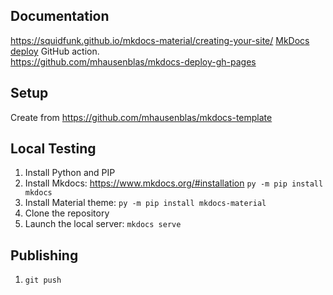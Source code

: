 ## Documentation
https://squidfunk.github.io/mkdocs-material/creating-your-site/
[MkDocs deploy](https://github.com/marketplace/actions/deploy-mkdocs) GitHub action.  
https://github.com/mhausenblas/mkdocs-deploy-gh-pages

## Setup

Create from https://github.com/mhausenblas/mkdocs-template

## Local Testing

1. Install Python and PIP
2. Install Mkdocs: https://www.mkdocs.org/#installation `py -m pip install mkdocs`
3. Install Material theme: `py -m pip install mkdocs-material`
4. Clone the repository
5. Launch the local server: `mkdocs serve`

## Publishing

1. `git push`
